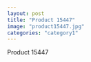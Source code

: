 ```yaml
---
layout: post
title: "Product 15447"
image: "product15447.jpg"
categories: "category1"
---
```

Product 15447
